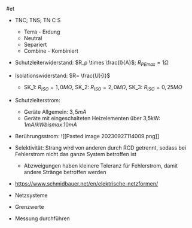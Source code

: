 #et 
- TNC; TNS; TN C S
	- Terra - Erdung
	- Neutral
	- Separiert
	- Combine - Kombiniert
- Schutzleiterwiderstand: $R_ρ \times \frac{l}{A}$; $R_{PEmax}=1Ω$
- Isolationswiderstand: $R= \frac{U}{I}$
	- SK_1: $R_{ISO}=1,0MΩ$, SK_2: $R_{ISO}=2,0MΩ$, SK_3: $R_{ISO}=0,25MΩ$
- Schutzleiterstrom: 
	- Geräte Allgemein: $3,5mA$
	- Geräte mit eingeschalteten Heizelementen über 3,5kW: $1mA/kW bis max.10mA$
- Berührungsstrom:
![[Pasted image 20230927114009.png]]
- Selektivität: Strang wird von anderen durch RCD getrennt, sodass bei Fehlerstrom nicht das ganze System betroffen ist
	- Abzweigungen haben kleinere Toleranz für Fehlerstrom, damit andere Stränge betroffen werden
- https://www.schmidbauer.net/en/elektrische-netzformen/


- Netzsysteme
- Grenzwerte
- Messung durchführen